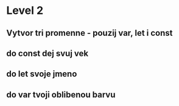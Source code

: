 # Level 2
## Vytvor tri promenne - pouzij var, let i const
## do const dej svuj vek
## do let svoje jmeno
## do var tvoji oblibenou barvu
